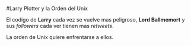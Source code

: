 #Larry Plotter y la Orden del Unix

El codigo de **Larry** cada vez se vuelve mas peligroso, **Lord Ballmemort** 
y sus *followers* cada ver tienen mas *retweets*.

La orden de Unix quiere enfrentarse a ellos.
